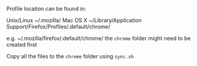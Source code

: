 Profile location can be found in:

Unix/Linux 	~/.mozilla/
Mac OS X 	~/Library/Application Support/Firefox/Profiles/<profile>.default/chrome/

e.g.
~/.mozilla/firefox/<profile>.default/chrome/
the `chrome` folder might need to be created first

Copy all the files to the `chrome` folder using `sync.sh`
